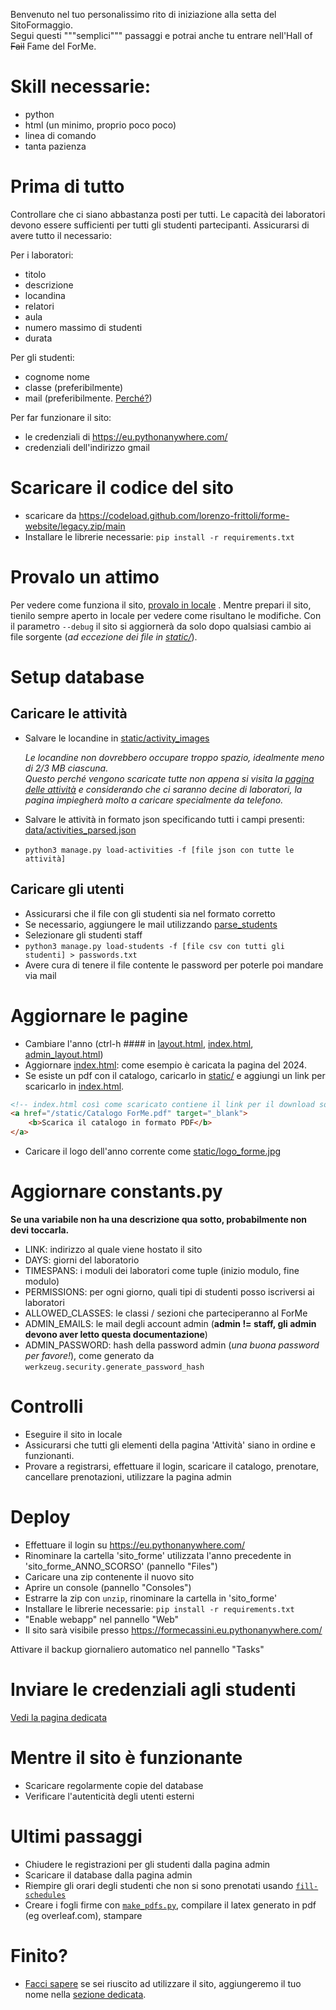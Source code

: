 Benvenuto nel tuo personalissimo rito di iniziazione alla setta del SitoFormaggio. \
Segui questi """semplici""" passaggi e potrai anche tu entrare nell'Hall of ~~Fail~~ Fame del ForMe.

# Skill necessarie:
- python
- html (un minimo, proprio poco poco)
- linea di comando
- tanta pazienza

# Prima di tutto
Controllare che ci siano abbastanza posti per tutti. Le capacità dei laboratori devono essere sufficienti per tutti gli studenti partecipanti.
Assicurarsi di avere tutto il necessario:

Per i laboratori:
- titolo
- descrizione
- locandina
- relatori
- aula
- numero massimo di studenti
- durata

Per gli studenti:
- cognome nome
- classe (preferibilmente)
- mail (preferibilmente. [Perché?](invio_credenziali.md))

Per far funzionare il sito:
- le credenziali di https://eu.pythonanywhere.com/
- credenziali dell'indirizzo gmail

# Scaricare il codice del sito
- scaricare da <https://codeload.github.com/lorenzo-frittoli/forme-website/legacy.zip/main>
- Installare le librerie necessarie: `pip install -r requirements.txt`

# Provalo un attimo
Per vedere come funziona il sito, [provalo in locale](README.md#testing) .
Mentre prepari il sito, tienilo sempre aperto in locale per vedere come risultano le modifiche. Con il parametro `--debug` il sito si aggiornerà da solo dopo qualsiasi cambio ai file sorgente (*ad eccezione dei file in [static/](../static/)*).

# Setup database
## Caricare le attività
- Salvare le locandine in [static/activity_images](../static/activity_images/)

    *Le locandine non dovrebbero occupare troppo spazio, idealmente meno di 2/3 MB ciascuna.\
    Questo perché vengono scaricate tutte non appena si visita la [pagina delle attività](attivita.md) e considerando che ci saranno decine di laboratori, la pagina impiegherà molto a caricare specialmente da telefono.*
- Salvare le attività in formato json specificando tutti i campi presenti: [data/activities_parsed.json](../data/activities_parsed.json)
- `python3 manage.py load-activities -f [file json con tutte le attività]`

## Caricare gli utenti
- Assicurarsi che il file con gli studenti sia nel formato corretto
- Se necessario, aggiungere le mail utilizzando [parse_students](parse_students)
- Selezionare gli studenti staff
- `python3 manage.py load-students -f [file csv con tutti gli studenti] > passwords.txt`
- Avere cura di tenere il file contente le password per poterle poi mandare via mail

# Aggiornare le pagine
- Cambiare l'anno (ctrl-h #### in [layout.html](../templates/layout.html), [index.html](../templates/index.html), [admin_layout.html](../templates/admin_layout.html))
- Aggiornare [index.html](../templates/index.html): come esempio è caricata la pagina del 2024.
- Se esiste un pdf con il catalogo, caricarlo in [static/](../static/) e aggiungi un link per scaricarlo in [index.html](../templates/index.html).
```html
<!-- index.html così come scaricato contiene il link per il download sotto il logo del ForMe: -->
<a href="/static/Catalogo ForMe.pdf" target="_blank">
    <b>Scarica il catalogo in formato PDF</b>
</a>
```
- Caricare il logo dell'anno corrente come [static/logo_forme.jpg](../static/logo_forme.jpg)

# Aggiornare constants.py
**Se una variabile non ha una descrizione qua sotto, probabilmente non devi toccarla.**
- LINK: indirizzo al quale viene hostato il sito
- DAYS: giorni del laboratorio
- TIMESPANS: i moduli dei laboratori come tuple (inizio modulo, fine modulo)
- PERMISSIONS: per ogni giorno, quali tipi di studenti posso iscriversi ai laboratori
- ALLOWED_CLASSES: le classi / sezioni che parteciperanno al ForMe
- ADMIN_EMAILS: le mail degli account admin (**admin != staff, gli admin devono aver letto questa documentazione**)
- ADMIN_PASSWORD: hash della password admin (*una buona password per favore!*), come generato da `werkzeug.security.generate_password_hash`

# Controlli
- Eseguire il sito in locale
- Assicurarsi che tutti gli elementi della pagina 'Attività' siano in ordine e funzionanti.
- Provare a registrarsi, effettuare il login, scaricare il catalogo, prenotare, cancellare prenotazioni, utilizzare la pagina admin

# Deploy

- Effettuare il login su https://eu.pythonanywhere.com/
- Rinominare la cartella 'sito_forme' utilizzata l'anno precedente in 'sito_forme_ANNO_SCORSO' (pannello "Files")
- Caricare una zip contenente il nuovo sito
- Aprire un console (pannello "Consoles")
- Estrarre la zip con `unzip`, rinominare la cartella in 'sito_forme'
- Installare le librerie necessarie: `pip install -r requirements.txt`
- "Enable webapp" nel pannello "Web"
- Il sito sarà visibile presso https://formecassini.eu.pythonanywhere.com/

Attivare il backup giornaliero automatico nel pannello "Tasks"

# Inviare le credenziali agli studenti
[Vedi la pagina dedicata](send_emails.md)

# Mentre il sito è funzionante
- Scaricare regolarmente copie del database
- Verificare l'autenticità degli utenti esterni

# Ultimi passaggi
- Chiudere le registrazioni per gli studenti dalla pagina admin
- Scaricare il database dalla pagina admin
- Riempire gli orari degli studenti che non si sono prenotati usando [`fill-schedules`](cli.md)
- Creare i fogli firme con [`make_pdfs.py`](../make_pdfs.py), compilare il latex generato in pdf (eg overleaf.com), stampare

# Finito?
- [Facci sapere](README.md#contribute--contact-us) se sei riuscito ad utilizzare il sito, aggiungeremo il tuo nome nella [sezione dedicata](README.md#deployed-by).
